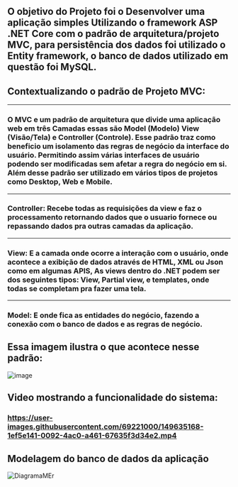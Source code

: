



<h2>
O objetivo do Projeto foi o Desenvolver uma aplicação simples Utilizando o framework ASP .NET Core com o padrão de arquitetura/projeto MVC, para persistência dos dados foi utilizado o Entity framework, o banco de dados utilizado em questão foi MySQL.
</h2>

<h2>Contextualizando o padrão de Projeto MVC:</h2> 
<hr>
<h3>
O MVC e um padrão de arquitetura que divide uma aplicação web em três Camadas essas são Model (Modelo) View (Visão/Tela) e Controller (Controle). Esse padrão traz como beneficio um isolamento das regras de negócio da interface do usuário. Permitindo assim várias interfaces de usuário podendo ser modificadas sem afetar a regra do negócio em si. Além desse padrão ser utilizado em vários tipos de projetos como Desktop, Web e Mobile.
</h3>
<hr>

<h3>
Controller: Recebe todas as requisições da view e faz o processamento retornando dados que o usuario fornece ou repassando dados pra outras camadas da aplicação. 
<hr>

<h3>
View: E a camada onde ocorre a interação com o usuário, onde acontece a exibição de dados através de HTML, XML ou Json como em algumas APIS, As views dentro do .NET podem ser dos seguintes tipos: View, Partial view, e templates, onde todas se completam pra fazer uma tela.
</h3> 
<hr>

<h3>
Model: E onde fica as entidades do negócio, fazendo a conexão com o banco de dados e as regras de negócio.
</h3>

<h2>Essa imagem ilustra o que acontece nesse padrão:</h2>

![image](https://user-images.githubusercontent.com/69221000/149632903-20ee22ba-a4a6-47d6-9e87-5bef8be9c981.png)


<h2>Video mostrando a funcionalidade do sistema: <h3/>


https://user-images.githubusercontent.com/69221000/149635168-1ef5e141-0092-4ac0-a461-67635f3d34e2.mp4


<h2>Modelagem do banco de dados da aplicação</h2>

![DiagramaMEr](https://user-images.githubusercontent.com/69221000/149631903-92989681-424a-4c4c-ad43-2c751747af4f.png)
